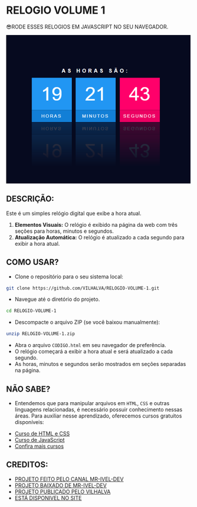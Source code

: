 # RELOGIO VOLUME 1
😎RODE ESSES RELOGIOS EM JAVASCRIPT NO SEU NAVEGADOR.

<img src="FOTO.png" align="center" width="500"> <br>

## DESCRIÇÃO:
Este é um simples relógio digital que exibe a hora atual.

1. **Elementos Visuais:** O relógio é exibido na página da web com três seções para horas, minutos e segundos.
2. **Atualização Automática:** O relógio é atualizado a cada segundo para exibir a hora atual.

## COMO USAR?
* Clone o repositório para o seu sistema local:

```bash
git clone https://github.com/VILHALVA/RELOGIO-VOLUME-1.git
```

* Navegue até o diretório do projeto.

```bash
cd RELOGIO-VOLUME-1
```

* Descompacte o arquivo ZIP (se você baixou manualmente):

```bash
unzip RELOGIO-VOLUME-1.zip
```

* Abra o arquivo `CODIGO.html` em seu navegador de preferência.
* O relógio começará a exibir a hora atual e será atualizado a cada segundo.
* As horas, minutos e segundos serão mostrados em seções separadas na página.

## NÃO SABE?
- Entendemos que para manipular arquivos em `HTML`, `CSS` e outras linguagens relacionadas, é necessário possuir conhecimento nessas áreas. Para auxiliar nesse aprendizado, oferecemos cursos gratuitos disponíveis:
* [Curso de HTML e CSS](https://github.com/VILHALVA/CURSO-DE-HTML-E-CSS)
* [Curso de JavaScript](https://github.com/VILHALVA/CURSO-DE-JAVASCRIPT)
* [Confira mais cursos](https://github.com/VILHALVA?tab=repositories&q=+topic:CURSO)

## CREDITOS:
- [PROJETO FEITO PELO CANAL MR-IVEL-DEV](https://youtu.be/H-B8ZmZnjtk?si=bXhd1Zz423RUSzG)
- [PROJETO BAIXADO DE MR-IVEL-DEV](https://github.com/Mr-iveL-Dev/relogiodigital)
- [PROJETO PUBLICADO PELO VILHALVA](https://github.com/VILHALVA)
- [ESTÁ DISPONIVEL NO SITE](https://vilhalva.github.io/STYLER/STYLER.html)


